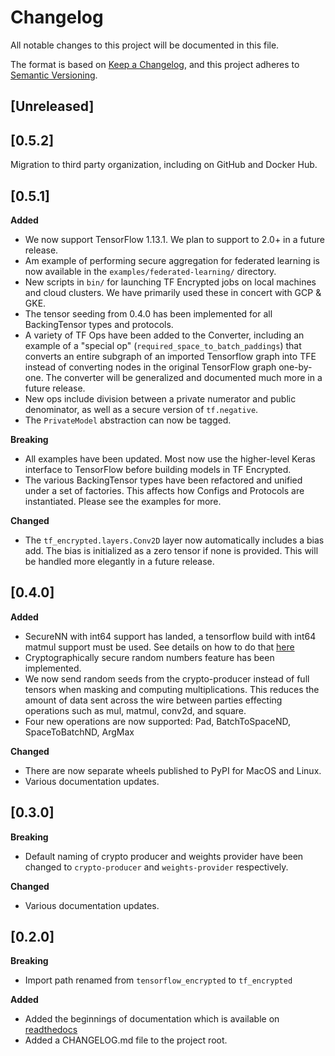 # Changelog
All notable changes to this project will be documented in this file.

The format is based on [Keep a Changelog](https://keepachangelog.com/en/1.0.0/),
and this project adheres to [Semantic Versioning](https://semver.org/spec/v2.0.0.html).

## [Unreleased]

## [0.5.2]

Migration to third party organization, including on GitHub and Docker Hub.

## [0.5.1]

**Added**

- We now support TensorFlow 1.13.1.  We plan to support to 2.0+ in a future release.
- Am example of performing secure aggregation for federated learning is now available in the `examples/federated-learning/` directory.
- New scripts in `bin/` for launching TF Encrypted jobs on local machines and cloud clusters. We have primarily used these in concert with GCP & GKE.
- The tensor seeding from 0.4.0 has been implemented for all BackingTensor types and protocols.
- A variety of TF Ops have been added to the Converter, including an example of a "special op" (`required_space_to_batch_paddings`) that converts an entire subgraph of an imported Tensorflow graph into TFE instead of converting nodes in the original TensorFlow graph one-by-one. The converter will be generalized and documented much more in a future release.
- New ops include division between a private numerator and public denominator, as well as a secure version of `tf.negative`.
- The `PrivateModel` abstraction can now be tagged.

**Breaking**

- All examples have been updated. Most now use the higher-level Keras interface to TensorFlow before building models in TF Encrypted.
- The various BackingTensor types have been refactored and unified under a set of factories. This affects how Configs and Protocols are instantiated.  Please see the examples for more.

**Changed**

- The `tf_encrypted.layers.Conv2D` layer now automatically includes a bias add. The bias is initialized as a zero tensor if none is provided. This will be handled more elegantly in a future release.

## [0.4.0]

**Added**

- SecureNN with int64 support has landed, a tensorflow build with int64 matmul support must be used. See details on how to do that [here](./README.md#securenn-int64-support)
- Cryptographically secure random numbers feature has been implemented.
- We now send random seeds from the crypto-producer instead of full tensors when masking and computing multiplications. This reduces the amount of data sent across the wire between parties effecting operations such as mul, matmul, conv2d, and square.
- Four new operations are now supported: Pad, BatchToSpaceND, SpaceToBatchND, ArgMax

**Changed**

- There are now separate wheels published to PyPI for MacOS and Linux.
- Various documentation updates.

## [0.3.0]

**Breaking**

- Default naming of crypto producer and weights provider have been changed to `crypto-producer` and `weights-provider` respectively.

**Changed**

- Various documentation updates.

## [0.2.0]

**Breaking**

- Import path renamed from `tensorflow_encrypted` to `tf_encrypted`

**Added**

- Added the beginnings of documentation which is available on [readthedocs](https://tf-encrypted.readthedocs.io/en/latest/)
- Added a CHANGELOG.md file to the project root.
